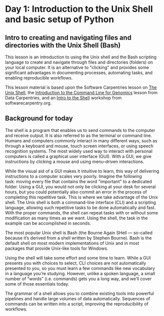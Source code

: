 # Day 1: Introduction to the Unix Shell and basic setup of Python

## Intro to creating and navigating files and directories with the Unix Shell (Bash)

This lesson is an introduction to using the Unix shell and the Bash scripting language to create and navigate through files and directories (folders) on your local computer. It is an alternative to "clicking" and provides some significant advantages in documenting processes, automating tasks, and enabling reproducible workflows.

This lesson material is based upon the Software Carpentries lesson on [The Unix Shell](http://swcarpentry.github.io/shell-novice/), the [Introduction to the Command Line for Genomics](https://datacarpentry.org/shell-genomics/) lesson from Data Carpentries, and an [Intro to the Shell](https://datacarpentry.org/2015-11-04-ACUNS/shell-intro/) workshop from softwarecarpentry.org.

## Background for today
The shell is a program that enables us to send commands to the computer and receive output. It is also referred to as the terminal or command line.
Humans and computers commonly interact in many different ways, such as through a keyboard and mouse, touch screen interfaces, or using speech recognition systems. The most widely used way to interact with personal computers is called a graphical user interface (GUI). With a GUI, we give instructions by clicking a mouse and using menu-driven interactions.

While the visual aid of a GUI makes it intuitive to learn, this way of delivering instructions to a computer scales very poorly. Imagine the following task: moving every file that contains the word "important" to a dedicated folder. Using a GUI, you would not only be clicking at your desk for several hours, but you could potentially also commit an error in the process of completing this repetitive task. This is where we take advantage of the Unix shell. The Unix shell is both a command-line interface (CLI) and a scripting language, allowing such repetitive tasks to be done automatically and fast. With the proper commands, the shell can repeat tasks with or without some modification as many times as we want. Using the shell, the task in the example can be accomplished in seconds.

The most popular Unix shell is Bash (the Bourne Again SHell — so-called because it’s derived from a shell written by Stephen Bourne). Bash is the default shell on most modern implementations of Unix and in most packages that provide Unix-like tools for Windows.

Using the shell will take some effort and some time to learn. While a GUI presents you with choices to select, CLI choices are not automatically presented to you, so you must learn a few commands like new vocabulary in a language you’re studying. However, unlike a spoken language, a small number of “words” (i.e. commands) gets you a long way, and we’ll cover some of those essentials today.

The grammar of a shell allows you to combine existing tools into powerful pipelines and handle large volumes of data automatically. Sequences of commands can be written into a script, improving the reproducibility of workflows.